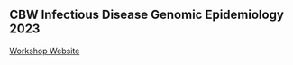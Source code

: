 ## CBW Infectious Disease Genomic Epidemiology 2023

[Workshop Website](https://bioinformaticsdotca.github.io/IDE_2023/)

